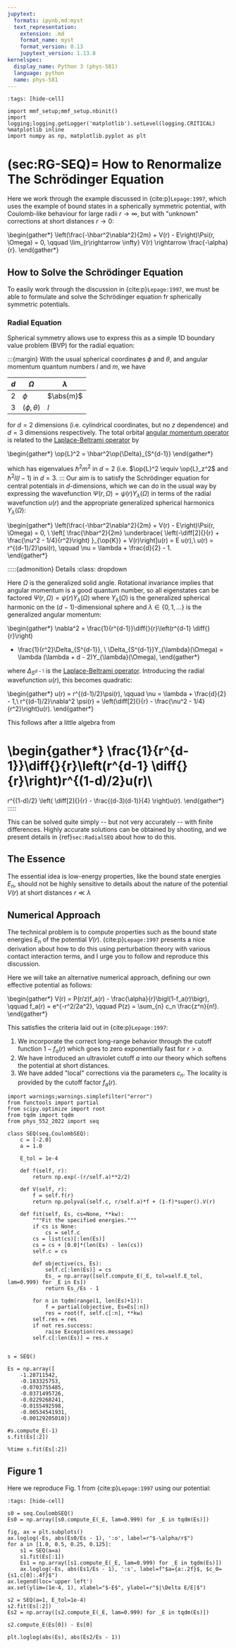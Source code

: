 ```yaml
---
jupytext:
  formats: ipynb,md:myst
  text_representation:
    extension: .md
    format_name: myst
    format_version: 0.13
    jupytext_version: 1.13.8
kernelspec:
  display_name: Python 3 (phys-581)
  language: python
  name: phys-581
---
```


```{code-cell} ipython3
:tags: [hide-cell]

import mmf_setup;mmf_setup.nbinit()
import logging;logging.getLogger('matplotlib').setLevel(logging.CRITICAL)
%matplotlib inline
import numpy as np, matplotlib.pyplot as plt
```

(sec:RG-SEQ)=
How to Renormalize The Schrödinger Equation
===========================================

Here we work through the example discussed in {cite:p}`Lepage:1997`, which uses the
example of bound states in a spherically symmetric potential, with Coulomb-like
behaviour for large radii $r\rightarrow \infty$, but with "unknown" corrections at short
distances $r\rightarrow 0$:

\begin{gather*}
  \left(\frac{-\hbar^2\nabla^2}{2m} + V(r) - E\right)\Psi(r, \Omega) = 0, \qquad
  \lim_{r\rightarrow \infty} V(r) \rightarrow \frac{-\alpha}{r}.
\end{gather*}


## How to Solve the Schrödinger Equation

To easily work through the discussion in {cite:p}`Lepage:1997`, we must be able to
formulate and solve the Schrödinger equation fr spherically symmetric potentials.

### Radial Equation
Spherical symmetry allows use to express this as a simple 1D boundary value problem
(BVP) for the radial equation:

:::{margin}
With the usual spherical coordinates $\phi$ and $\theta$, and
angular momentum quantum numbers $l$ and $m$, we have 

| $d$ | $\Omega$         | $\lambda$ |
|-----|------------------|-----------|
| $2$ | $\phi$           | $\abs{m}$ |
| $3$ | $(\phi, \theta)$ | $l$       |

for $d=2$ dimensions (i.e. cylindrical coordinates, but no $z$ dependence) and $d=3$
dimensions respectively.  The total orbital [angular momentum operator] is related to the
[Laplace-Beltrami operator] by

\begin{gather*}
  \op{L}^2 = \hbar^2\op{\Delta}_{S^{d-1}}
\end{gather*}

which has eigenvalues $\hbar^2 m^2$ in $d=2$ (i.e. $\op{L}^2 \equiv \op{L}_z^2$ and
$\hbar^2 l (l - 1)$ in $d=3$.
:::
Our aim is to satisfy the Schrödinger equation for central potentials in $d$-dimensions,
which we can do in the usual way by expressing the wavefunction $\Psi(r, \Omega) =
\psi(r)Y_{\lambda}(\Omega)$ in terms of the radial wavefunction $u(r)$ and
the appropriate generalized spherical harmonics $Y_{\lambda}(\Omega)$:

\begin{gather*}
  \left(\frac{-\hbar^2\nabla^2}{2m} + V(r) - E\right)\Psi(r, \Omega) = 0, \\
  \left[
    \frac{\hbar^2}{2m}
    \underbrace{
      \left(-\diff[2]{}{r} + \frac{\nu^2 - 1/4}{r^2}\right)
    }_{\op{K}} +
  V(r)\right]u(r) = E u(r),\\
  u(r) = r^{(d-1)/2}\psi(r), \qquad
  \nu = \lambda + \frac{d}{2} - 1.  
\end{gather*}

:::::{admonition} Details
:class: dropdown

Here $\Omega$ is the generalized solid angle.  Rotational invariance implies that
angular momentum is a good quantum number, so all eigenstates can be factored $\Psi(r, \Omega) =
\psi(r)Y_{\lambda}(\Omega)$ where $Y_{\lambda}(\Omega)$ is the generalized spherical
harmonic on the ($d-1$)-dimensional sphere and $\lambda \in \{0, 1, \dots\}$ is the
generalized angular momentum:

\begin{gather*}
  \nabla^2 = \frac{1}{r^{d-1}}\diff{}{r}\left(r^{d-1} \diff{}{r}\right)
  + \frac{1}{r^2}\Delta_{S^{d-1}}, \\
  \Delta_{S^{d-1}}Y_{\lambda}(\Omega) =
  \lambda (\lambda + d - 2)Y_{\lambda}(\Omega),
\end{gather*}

where $\Delta_{S^{d-1}}$ is the [Laplace-Beltrami operator].  Introducing the radial
wavefunction $u(r)$, this becomes quadratic:

\begin{gather*}
  u(r) = r^{(d-1)/2}\psi(r), \qquad
  \nu = \lambda + \frac{d}{2} - 1,\\
  r^{(d-1)/2}\nabla^2 \psi(r) = 
  \left(\diff[2]{}{r} - \frac{\nu^2 - 1/4}{r^2}\right)u(r).
\end{gather*}

This follows after a little algebra from 

\begin{gather*}
  \frac{1}{r^{d-1}}\diff{}{r}\left(r^{d-1} \diff{}{r}\right)r^{(1-d)/2}u(r)\\
  =
  r^{(1-d)/2}
  \left(
    \diff[2]{}{r}
    -
    \frac{(d-3)(d-1)}{4}
  \right)u(r).
\end{gather*}
:::::

This can be solved quite simply -- but not very accurately -- with finite differences.
Highly accurate solutions can be obtained by shooting, and we present details in
{ref}`sec:RadialSEQ` about how to do this.

## The Essence

The essential idea is low-energy properties, like
the bound state energies $E_n$, should not be highly sensitive to details about
the nature of the potential $V(r)$ at short distances $r \ll \lambda$ 

## Numerical Approach

The technical problem is to compute properties such as the bound state energies $E_n$ of
the potential $V(r)$. {cite:p}`Lepage:1997` presents a nice derivation about how to do
this using perturbation theory with various contact interaction terms, and I urge you to
follow and reproduce this discussion.

Here we will take an alternative numerical approach, defining our own effective
potential as follows:

\begin{gather*}
  V(r) = P(r/z)f_a(r) - \frac{\alpha}{r}\bigl(1-f_a(r)\bigr), \qquad
  f_a(r) = e^{-r^2/2a^2}, \qquad
  P(z) = \sum_{n} c_n \frac{z^n}{n!}.
\end{gather*}

This satisfies the criteria laid out in {cite:p}`Lepage:1997`:

1. We incorporate the correct long-range behavior through the cutoff function $1-f_a(r)$
   which goes to zero exponentially fast for $r>a$.
2. We have introduced an ultraviolet cutoff $a$ into our theory which softens the
   potential at short distances.
3. We have added "local" corrections via the parameters $c_n$.  The locality is provided
   by the cutoff factor $f_a(r)$.

```{code-cell} ipython3
import warnings;warnings.simplefilter("error")
from functools import partial
from scipy.optimize import root
from tqdm import tqdm
from phys_552_2022 import seq

class SEQ(seq.CoulombSEQ):
    c = [-2.0]
    a = 1.0
    
    E_tol = 1e-4
    
    def f(self, r):
        return np.exp(-(r/self.a)**2/2)
        
    def V(self, r):
        f = self.f(r)
        return np.polyval(self.c, r/self.a)*f + (1-f)*super().V(r)
    
    def fit(self, Es, cs=None, **kw):
        """Fit the specified energies."""
        if cs is None:
            cs = self.c
        cs = list(cs)[:len(Es)]
        cs = cs + [0.0]*(len(Es) - len(cs))
        self.c = cs
        
        def objective(cs, Es):
            self.c[:len(Es)] = cs
            Es_ = np.array([self.compute_E(_E, tol=self.E_tol, lam=0.999) for _E in Es])
            return Es_/Es - 1
        
        for n in tqdm(range(1, len(Es)+1)):
            f = partial(objective, Es=Es[:n])
            res = root(f, self.c[:n], **kw)
        self.res = res
        if not res.success:
            raise Exception(res.message)
        self.c[:len(Es)] = res.x

        
s = SEQ()

Es = np.array([
    -1.28711542, 
    -0.183325753,
    -0.0703755485,
    -0.0371495726,
    -0.0229268241,
    -0.0155492598,
    -0.00534541931,
    -0.00129205010])
```

```{code-cell} ipython3
#s.compute_E(-1)
s.fit(Es[:2])
```

```{code-cell} ipython3
%time s.fit(Es[:2])
```

## Figure 1

Here we reproduce Fig. 1 from {cite:p}`Lepage:1997` using our potential:

```{code-cell} ipython3
:tags: [hide-cell]

s0 = seq.CoulombSEQ()
Es0 = np.array([s0.compute_E(_E, lam=0.999) for _E in tqdm(Es)])

fig, ax = plt.subplots()
ax.loglog(-Es, abs(Es0/Es - 1), ':o', label=r"$-\alpha/r$")
for a in [1.0, 0.5, 0.25, 0.125]:
    s1 = SEQ(a=a)
    s1.fit(Es[:1])
    Es1 = np.array([s1.compute_E(_E, lam=0.999) for _E in tqdm(Es)])
    ax.loglog(-Es, abs(Es1/Es - 1), ':s', label=f"$a={a:.2f}$, $c_0={s1.c[0]:.4f}$")
ax.legend(loc='upper left')
ax.set(ylim=(1e-4, 1), xlabel="$-E$", ylabel=r"$|\Delta E/E|$")
```

```{code-cell} ipython3
s2 = SEQ(a=1, E_tol=1e-4)
s2.fit(Es[:2])
Es2 = np.array([s2.compute_E(_E, lam=0.999) for _E in tqdm(Es)])
```

```{code-cell} ipython3
s2.compute_E(Es[0]) - Es[0]
```

```{code-cell} ipython3
plt.loglog(abs(Es), abs(Es2/Es - 1))
```

[Manim Community]: <https://www.manim.community/>
[Jacobi elliptic functions]: <https://en.wikipedia.org/wiki/Jacobi_elliptic_functions>
[glue]: <https://myst-nb.readthedocs.io/en/latest/use/glue.html>
[MyST]: <https://myst-parser.readthedocs.io/en/latest/> "MyST - Markedly Structured Text"
[Sphinx]: <https://www.sphinx-doc.org/>
[Markdown]: <https://daringfireball.net/projects/markdown/>
[MyST Cheatsheet]: <https://jupyterbook.org/reference/cheatsheet.html>
[Jupyter Book]: <https://jupyterbook.org>
[Jupyter Book with Sphinx]: <https://jupyterbook.org/sphinx/index.html>
[Jupyter]: <https://jupyter.org> "Jupyter"
[Jupytext]: <https://jupytext.readthedocs.io> "Jupyter Notebooks as Markdown Documents, Julia, Python or R Scripts"
[MySt-NB]: <https://myst-nb.readthedocs.io>
[Liouville's Theorem]: <https://en.wikipedia.org/wiki/Liouville%27s_theorem_(Hamiltonian)>
[Laplace-Beltrami operator]: <https://en.wikipedia.org/wiki/Laplace%E2%80%93Beltrami_operator>
[angular momentum operator]: <https://en.wikipedia.org/wiki/Angular_momentum_operator>
[hydrogenic atoms]: <https://en.wikipedia.org/wiki/Hydrogen-like_atom>
[Bessel function]: <https://en.wikipedia.org/wiki/Bessel_function>
[orthogonal polynomials]: <https://en.wikipedia.org/wiki/Orthogonal_polynomials>
